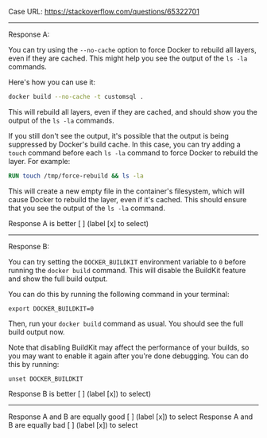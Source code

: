 Case URL: https://stackoverflow.com/questions/65322701

------
Response A:


You can try using the `--no-cache` option to force Docker to rebuild all layers, even if they are cached. This might help you see the output of the `ls -la` commands.

Here's how you can use it:

```bash
docker build --no-cache -t customsql .
```

This will rebuild all layers, even if they are cached, and should show you the output of the `ls -la` commands.

If you still don't see the output, it's possible that the output is being suppressed by Docker's build cache. In this case, you can try adding a `touch` command before each `ls -la` command to force Docker to rebuild the layer. For example:

```Dockerfile
RUN touch /tmp/force-rebuild && ls -la
```

This will create a new empty file in the container's filesystem, which will cause Docker to rebuild the layer, even if it's cached. This should ensure that you see the output of the `ls -la` command.

Response A is better [ ] (label [x] to select)

-------
Response B:

You can try setting the `DOCKER_BUILDKIT` environment variable to `0` before running the `docker build` command. This will disable the BuildKit feature and show the full build output. 

You can do this by running the following command in your terminal:

```
export DOCKER_BUILDKIT=0
```

Then, run your `docker build` command as usual. You should see the full build output now.

Note that disabling BuildKit may affect the performance of your builds, so you may want to enable it again after you're done debugging. You can do this by running:

```
unset DOCKER_BUILDKIT
```

Response B is better [ ] (label [x]) to select)

-------

Response A and B are equally good [ ] (label [x]) to select
Response A and B are equally bad [ ] (label [x]) to select
